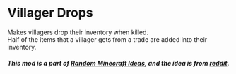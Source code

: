# Villager Drops
Makes villagers drop their inventory when killed.
<br>
Half of the items that a villager gets from a trade are added into their inventory.
<br>
##### This mod is a part of [Random Minecraft Ideas](https://modrinth.com/mod/randomminecraftideas), and the idea is from [reddit](https://www.reddit.com/r/shittyminecraftideas/comments/s6qqd0/if_you_kill_villagers_they_drop_their_inventory).